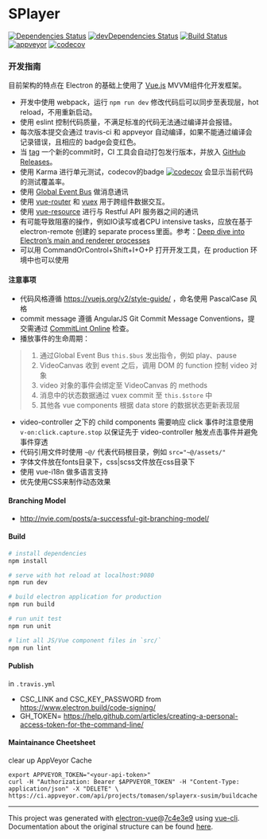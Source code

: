 # SPlayer
[![Dependencies Status](https://david-dm.org/chiflix/splayerx/develop/status.svg)](https://david-dm.org/chiflix/splayerx/develop/)
[![devDependencies Status](https://david-dm.org/chiflix/splayerx/develop/dev-status.svg)](https://david-dm.org/chiflix/splayerx/develop?type=dev)
[![Build Status](https://travis-ci.org/chiflix/splayerx.svg?branch=develop)](https://travis-ci.org/chiflix/splayerx?branch=develop)
[![appveyor](https://ci.appveyor.com/api/projects/status/github/chiflix/splayerx?branch=develop&svg=true)](https://ci.appveyor.com/project/tomasen/splayerx/branch/develop)
[![codecov](https://codecov.io/gh/chiflix/splayerx/branch/develop/graph/badge.svg)](https://codecov.io/gh/chiflix/splayerx/branch/develop)

### 开发指南

目前架构的特点在 Electron 的基础上使用了 [Vue.js](https://vuejs.org/) MVVM组件化开发框架。

- 开发中使用 webpack，运行 `npm run dev` 修改代码后可以同步至表现层，hot reload，不用重新启动。
- 使用 eslint 控制代码质量，不满足标准的代码无法通过编译并会报错。
- 每次版本提交会通过 travis-ci 和 appveyor 自动编译，如果不能通过编译会记录错误，且相应的 badge会变红色。
- 当 [tag](https://github.com/chiflix/video-player/releases/new) 一个新的commit时，CI 工具会自动打包发行版本，并放入 [GitHub Releases](https://github.com/chiflix/splayerx/releases)。
- 使用 Karma 进行单元测试，codecov的badge [![codecov](https://codecov.io/gh/chiflix/splayerx/branch/develop/graph/badge.svg)](https://codecov.io/gh/chiflix/splayerx/branch/develop)
 会显示当前代码的测试覆盖率。
- 使用 [Global Event Bus](https://alligator.io/vuejs/global-event-bus/) 做消息通讯
- 使用 [vue-router](https://router.vuejs.org/en/) 和 [vuex](https://vuex.vuejs.org/en/intro.html) 用于跨组件数据交互。
- 使用 [vue-resource](https://github.com/pagekit/vue-resource) 进行与 Restful API 服务器之间的通讯
- 有可能导致阻塞的操作，例如IO读写或者CPU intensive tasks，应放在基于 electron-remote 创建的 separate process 里面。参考：[Deep dive into Electron’s main and renderer processes](https://medium.com/cameron-nokes/deep-dive-into-electrons-main-and-renderer-processes-7a9599d5c9e2)
- 可以用 CommandOrControl+Shift+I+O+P 打开开发工具，在 production 环境中也可以使用

#### 注意事项

- 代码风格遵循 https://vuejs.org/v2/style-guide/ ，命名使用 PascalCase 风格
- commit message 遵循 AngularJS Git Commit Message Conventions，提交需通过 [CommitLint Online](https://commitlint.io/) 检查。
- 播放事件的生命周期：
> 1. 通过Global Event Bus `this.$bus` 发出指令，例如 play、pause
> 2. VideoCanvas 收到 event 之后，调用 DOM 的 function 控制 video 对象
> 3. video 对象的事件会绑定至 VideoCanvas 的 methods
> 4. 消息中的状态数据通过 vuex commit 至 `this.$store` 中
> 5. 其他各 vue components 根据 data store 的数据状态更新表现层
- video-controller 之下的 child components 需要响应 click 事件时注意使用 `v-on:click.capture.stop` 以保证先于 video-controller 触发点击事件并避免事件穿透
- 代码引用文件时使用 `~@/` 代表代码根目录，例如 `src="~@/assets/"`
- 字体文件放在fonts目录下，css|scss文件放在css目录下
- 使用 vue-i18n 做多语言支持
- 优先使用CSS来制作动态效果

#### Branching Model

- http://nvie.com/posts/a-successful-git-branching-model/

#### Build

``` bash
# install dependencies
npm install

# serve with hot reload at localhost:9080
npm run dev

# build electron application for production
npm run build

# run unit test
npm run unit

# lint all JS/Vue component files in `src/`
npm run lint
```

#### Publish

in `.travis.yml`
- CSC_LINK and CSC_KEY_PASSWORD from https://www.electron.build/code-signing/
- GH_TOKEN= https://help.github.com/articles/creating-a-personal-access-token-for-the-command-line/

#### Maintainance Cheetsheet

clear up AppVeyor Cache
```
export APPVEYOR_TOKEN="<your-api-token>"
curl -H "Authorization: Bearer $APPVEYOR_TOKEN" -H "Content-Type: application/json" -X "DELETE" \ https://ci.appveyor.com/api/projects/tomasen/splayerx-susim/buildcache
```

---

This project was generated with [electron-vue](https://github.com/SimulatedGREG/electron-vue)@[7c4e3e9](https://github.com/SimulatedGREG/electron-vue/tree/7c4e3e90a772bd4c27d2dd4790f61f09bae0fcef) using [vue-cli](https://github.com/vuejs/vue-cli). Documentation about the original structure can be found [here](https://simulatedgreg.gitbooks.io/electron-vue/content/index.html).
